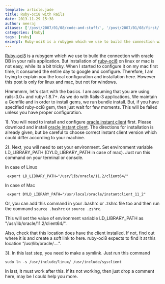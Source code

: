 ```yaml
---
template: article.jade
title: Ruby-oci8 with Rails
date: 2013-11-29 15:38
author: neeraj
aliases: ['/post/2007/01/08/code-and-stuff/', '/post/2007/01/08/first/', '/post/2008/01/08/first']
categories: [Ruby]
tags: [ruby]
excerpt: Ruby-oci8 is a rubygem which we use to build the connection with oracle DB in your rails application.
---
```

<a href="http://rubygems.org/gems/ruby-oci8">Ruby-oci8</a> is a rubygem which we use to build the connection with oracle DB in your rails application. But installation of <a href="http://rubygems.org/gems/ruby-oci8">ruby-oci8</a> on linux or mac is not easy, while its a bit tricky. When I started to configure it on my mac first time, it consumed the entire day to google and configure. Therefore, I am trying to explain you the local configuration and installation here. However this post is only for linux and mac, but not for windows.

Hmmmmm, let's start with the basics. I am assuming that you are using rails-3.0+ and ruby-1.8.7+. As we do with Rails-3 applications, We maintain a Gemfile and in order to install gems, we run bundle install. But, if you have specified ruby-oci8 gem, then just wait for few moments. This will be failed unless you have proper configuration.

1). You will need to install and configure <a href="http://www.oracle.com/technetwork/database/features/instant-client/index-097480.html">oracle instant client</a> first. Please download and install <a href="http://www.oracle.com/technetwork/database/features/instant-client/index-097480.html">oracle instant client</a>. The directions for installation is already given, but be careful to choose correct instant client version which could differ according to your machine.

2). Next, you will need to set your environment. Set environment variable LD_LIBRARY_PATH (DYLD_LIBRARY_PATH in case of mac). Just run this command on your terminal or console.

In case of Linux

```
 export LD_LIBRARY_PATH="/usr/lib/oracle/11.2/client64/"
 ```

 In case of Mac

```
 export DYLD_LIBRARY_PATH="/usr/local/oracle/instantclient_11_2"
 ```

 Or, you can add this command in your .bashrc or .zshrc file too and then run the command `source .bashrc` or `source .zshrc`.

 This will set the value of environment variable LD_LIBRARY_PATH as "/usr/lib/oracle/11.2/client64/".

 Also, check that this location does have the client installed. If not, find out where it is and create a soft link to here. ruby-oci8 expects to find it at this location “/usr/lib/oracle/….”.

 3). In this last step, you need to make a symlink. Just run this command

```
sudo ln -s /usr/include/linux/ /usr/include/sysclient
```

In last, it must work after this. If its not working, then just drop a comment here, may be I could help you more.